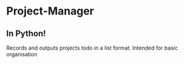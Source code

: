 # Project-Manager
## In Python!
Records and outputs projects todo in a list format. Intended for basic organisation
